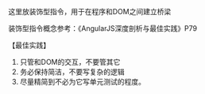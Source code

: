 这里放装饰型指令，用于在程序和DOM之间建立桥梁

装饰型指令概念参考：《AngularJS深度剖析与最佳实践》P79

【最佳实践】

1. 只管和DOM的交互，不要管其它
1. 务必保持简洁，不要写复杂的逻辑
1. 尽量精简到不必为它写单元测试的程度。